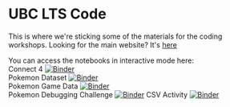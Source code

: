 # UBC LTS Code

This is where we're sticking some of the materials for the coding workshops. Looking for the main website? It's [here](https://sites.google.com/view/ubcltscode/)

You can access the notebooks in interactive mode here:  
Connect 4 [![Binder](https://mybinder.org/badge_logo.svg)](https://mybinder.org/v2/gh/claire-bomkamp/UBC-LTS-Code/master?filepath=Connect%204.ipynb)  
Pokemon Dataset [![Binder](https://mybinder.org/badge_logo.svg)](https://mybinder.org/v2/gh/claire-bomkamp/UBC-LTS-Code/master?filepath=Pokemon%20Dataset.ipynb)  
Pokemon Game Data [![Binder](https://mybinder.org/badge_logo.svg)](https://mybinder.org/v2/gh/claire-bomkamp/UBC-LTS-Code/master?filepath=Pokemon%20Game%20Data.ipynb)  
Pokemon Debugging Challenge [![Binder](https://mybinder.org/badge_logo.svg)](https://mybinder.org/v2/gh/claire-bomkamp/UBC-LTS-Code/master?filepath=Pokemon%20Debugging%20Challenge.ipynb)
CSV Activity [![Binder](https://mybinder.org/badge_logo.svg)](https://mybinder.org/v2/gh/claire-bomkamp/UBC-LTS-Code/master?filepath=CSV%20Activity.ipynb)  